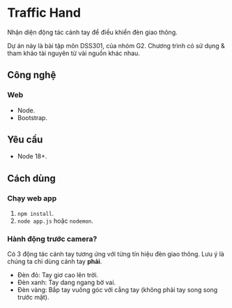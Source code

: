 # Traffic Hand

Nhận diện động tác cánh tay để điều khiển đèn giao thông.

Dự án này là bài tập môn DSS301, của nhóm G2. Chương trình có sử dụng & tham khảo tài nguyên từ vài nguồn khác nhau.

## Công nghệ
### Web
- Node.
- Bootstrap.

## Yêu cầu
- Node 18+.

## Cách dùng

### Chạy web app
1. `npm install`.
2. `node app.js` hoặc `nodemon`.

### Hành động trước camera?

Có 3 động tác cánh tay tương ứng với từng tín hiệu đèn giao thông. Lưu ý là chúng ta chỉ dùng cánh tay **phải**.
- Đèn đỏ: Tay giơ cao lên trời. 
- Đèn xanh: Tay dang ngang bờ vai. 
- Đèn vàng: Bắp tay vuông góc với cẳng tay (không phải tay song song trước mặt).
